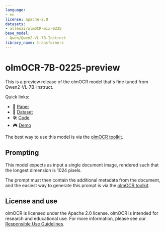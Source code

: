 ```yaml
---
language:
- en
license: apache-2.0
datasets:
- allenai/olmOCR-mix-0225
base_model:
- Qwen/Qwen2-VL-7B-Instruct
library_name: transformers
---
```


# olmOCR-7B-0225-preview

This is a preview release of the olmOCR model that's fine tuned from Qwen2-VL-7B-Instruct.

Quick links:
- 📃 [Paper](link-to-paper)
- 🤗 [Dataset](https://huggingface.co/allenai/olmOCR-mix-0225)
- 🛠️ [Code](https://github.com/allenai/olmocr)
- 🎮 [Demo](https://olmocr.allenai.org/)

The best way to use this model is via the [olmOCR toolkit](https://github.com/allenai/olmocr).

## Prompting

This model expects as input a single document image, rendered such that the longest dimension is 1024 pixels.

The prompt must then contain the additional metadata from the document, and the easiest way to generate this
prompt is via the [olmOCR toolkit](https://github.com/allenai/olmocr).

## License and use

olmOCR is licensed under the Apache 2.0 license.
olmOCR is intended for research and educational use.
For more information, please see our [Responsible Use Guidelines](https://allenai.org/responsible-use).
